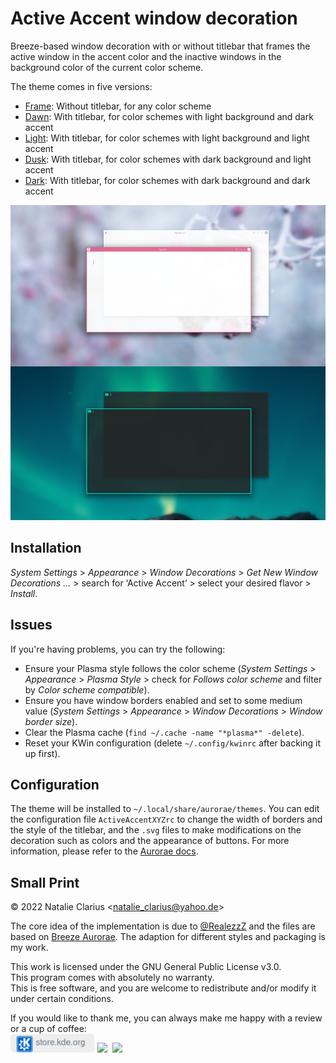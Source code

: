# Active Accent window decoration

Breeze-based window decoration with or without titlebar that frames the active window in the accent color and the inactive windows in the background color of the current color scheme.

The theme comes in five versions:

- [Frame](https://store.kde.org/p/1678088): Without titlebar, for any color scheme
- [Dawn](https://store.kde.org/p/1709568): With titlebar, for color schemes with light background and dark accent 
- [Light](https://store.kde.org/p/1709554): With titlebar, for color schemes with light background and light accent
- [Dusk](https://store.kde.org/p/1709569): With titlebar, for color schemes with dark background and light accent
- [Dark](https://store.kde.org/p/1709567): With titlebar, for color schemes with dark background and dark accent

![screenshot](.img/screenshot_.png)

## Installation

*System Settings* > *Appearance* > *Window Decorations* > *Get New Window Decorations …* > search for ‘Active Accent’  > select your desired flavor > *Install*.

## Issues

If you're having problems, you can try the following:

- Ensure your Plasma style follows the color scheme (*System Settings* > *Appearance* > *Plasma Style* > check for *Follows color scheme* and filter by *Color scheme compatible*).
- Ensure you have window borders enabled and set to some medium value (*System Settings* > *Appearance* > *Window Decorations* > *Window border size*).
- Clear the Plasma cache (`find ~/.cache -name "*plasma*" -delete`).
- Reset your KWin configuration (delete `~/.config/kwinrc` after backing it up first).



## Configuration

The theme will be installed to `~/.local/share/aurorae/themes`. You can edit the configuration file `ActiveAccentXYZrc` to change the width of borders and the style of the titlebar, and the `.svg` files to make modifications on the decoration such as colors and the appearance of buttons. For more information, please refer to the [Aurorae docs](https://techbase.kde.org/User:Mgraesslin/Aurorae).



## Small Print

© 2022 Natalie Clarius \<natalie_clarius@yahoo.de\>

The core idea of the implementation is due to [@RealezzZ](https://www.reddit.com/r/kde/comments/ri4zko/comment/howapa9/?utm_source=share&utm_medium=web2x&context=3) and the files are based on [Breeze Aurorae](https://store.kde.org/p/1461072/). The adaption for different styles and packaging is my work.

This work is licensed under the GNU General Public License v3.0.  
This program comes with absolutely no warranty.  
This is free software, and you are welcome to redistribute and/or modify it under certain conditions.  

If you would like to thank me, you can always make me happy with a review or a cup of coffee:  
<a href="https://store.kde.org/p/1678088"><img src=".img/kdestore.png" height="30"/></a>
<a href="https://www.paypal.com/donate/?hosted_button_id=7LUUJD83BWRM4"><img src="https://www.paypalobjects.com/en_US/DK/i/btn/btn_donateCC_LG.gif" height="30"/></a>&nbsp;&nbsp;<a href="https://www.buymeacoffee.com/nclarius"><img src="https://cdn.buymeacoffee.com/buttons/v2/default-yellow.png" height="30"/></a>
